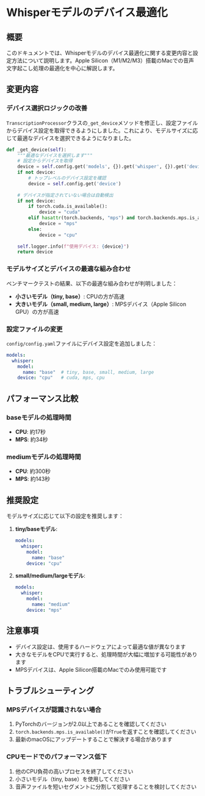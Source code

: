 # Whisperモデルのデバイス最適化

## 概要

このドキュメントでは、Whisperモデルのデバイス最適化に関する変更内容と設定方法について説明します。Apple Silicon（M1/M2/M3）搭載のMacでの音声文字起こし処理の最適化を中心に解説します。

## 変更内容

### デバイス選択ロジックの改善

`TranscriptionProcessor`クラスの`_get_device`メソッドを修正し、設定ファイルからデバイス設定を取得できるようにしました。これにより、モデルサイズに応じて最適なデバイスを選択できるようになりました。

```python
def _get_device(self):
    """最適なデバイスを選択します"""
    # 設定からデバイスを取得
    device = self.config.get('models', {}).get('whisper', {}).get('device')
    if not device:
        # トップレベルのデバイス設定を確認
        device = self.config.get('device')
    
    # デバイスが指定されていない場合は自動検出
    if not device:
        if torch.cuda.is_available():
            device = "cuda"
        elif hasattr(torch.backends, "mps") and torch.backends.mps.is_available():
            device = "mps"
        else:
            device = "cpu"
    
    self.logger.info(f"使用デバイス: {device}")
    return device
```

### モデルサイズとデバイスの最適な組み合わせ

ベンチマークテストの結果、以下の最適な組み合わせが判明しました：

- **小さいモデル（tiny, base）**: CPUの方が高速
- **大きいモデル（small, medium, large）**: MPSデバイス（Apple Silicon GPU）の方が高速

### 設定ファイルの変更

`config/config.yaml`ファイルにデバイス設定を追加しました：

```yaml
models:
  whisper:
    model:
      name: "base"  # tiny, base, small, medium, large
    device: "cpu"   # cuda, mps, cpu
```

## パフォーマンス比較

### baseモデルの処理時間

- **CPU**: 約17秒
- **MPS**: 約34秒

### mediumモデルの処理時間

- **CPU**: 約300秒
- **MPS**: 約143秒

## 推奨設定

モデルサイズに応じて以下の設定を推奨します：

1. **tiny/baseモデル**:
   ```yaml
   models:
     whisper:
       model:
         name: "base"
       device: "cpu"
   ```

2. **small/medium/largeモデル**:
   ```yaml
   models:
     whisper:
       model:
         name: "medium"
       device: "mps"
   ```

## 注意事項

- デバイス設定は、使用するハードウェアによって最適な値が異なります
- 大きなモデルをCPUで実行すると、処理時間が大幅に増加する可能性があります
- MPSデバイスは、Apple Silicon搭載のMacでのみ使用可能です

## トラブルシューティング

### MPSデバイスが認識されない場合

1. PyTorchのバージョンが2.0以上であることを確認してください
2. `torch.backends.mps.is_available()`が`True`を返すことを確認してください
3. 最新のmacOSにアップデートすることで解決する場合があります

### CPUモードでのパフォーマンス低下

1. 他のCPU負荷の高いプロセスを終了してください
2. 小さいモデル（tiny, base）を使用してください
3. 音声ファイルを短いセグメントに分割して処理することを検討してください 
